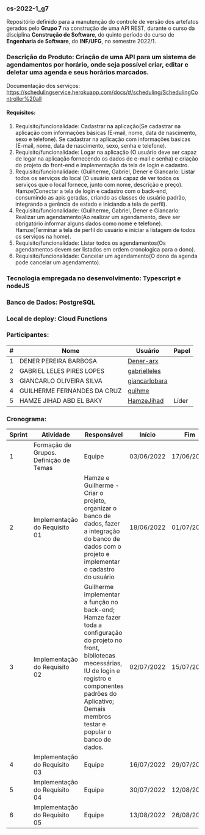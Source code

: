 ### cs-2022-1_g7
Repositório definido para a manutenção do controle de versão dos artefatos gerados pelo **Grupo 7** na construção de uma API REST, durante o curso da disciplina **Construção de Software**, do quinto período do curso de **Engenharia de Software**, do **INF/UFG**, no semestre 2022/1.

### Descrição do Produto: Criação de uma API para um sistema de agendamentos por horário, onde seja possível criar, editar e deletar uma agenda e seus horários marcados.

Documentação dos serviços: https://schedulingservice.herokuapp.com/docs/#/scheduling/SchedulingController%20all

#### Requisitos:
1. Requisito/funcionalidade: Cadastrar na aplicação(Se cadastrar na aplicação com informações básicas (E-mail, nome, data de nascimento, sexo e telefone). Se cadastrar na aplicação com informações básicas (E-mail, nome, data de nascimento, sexo, senha e telefone).
2. Requisito/funcionalidade: Logar na aplicação (O usuário deve ser capaz de logar na aplicação fornecendo os dados de e-mail e senha) e criação do projeto do front-end e implementação da tela de login e cadastro.
3. Requisito/funcionalidade: (Guilherme, Gabriel, Dener e Giancarlo: Listar todos os serviços do local (O usuário será capaz de ver todos os serviços que o local fornece, junto com nome, descrição e preço). Hamze(Conectar a tela de login e cadastro com o back-end, consumindo as apis geradas, criando as classes de usuário padrão, integrando a gerência de estado e iniciando a tela de perfil).
4. Requisito/funcionalidade:  (Guilherme, Gabriel, Dener e Giancarlo: Realizar um agendamento(Ao realizar um agendamento, deve ser obrigatório informar alguns dados como nome e telefone). Hamze(Terminar a tela de perfil do usuário e iniciar a listagem de todos os serviços na home).
5. Requisito/funcionalidade: Listar todos os agendamentos(Os agendamentos devem ser listados em ordem cronologica para o dono).  
6. Requisito/funcionalidade: Cancelar um agendamento(O dono da agenda pode cancelar um agendamento).

### Tecnologia empregada no desenvolvimento: Typescript e nodeJS

### Banco de Dados: PostgreSQL 

### Local de deploy: Cloud Functions

### Participantes:
|#|Nome|Usuário|Papel|
|---|---|---|---|
|1|DENER PEREIRA BARBOSA|[Dener-arx](https://github.com/Dener-arx)||
|2|GABRIEL LELES PIRES LOPES|[gabrielleles](https://github.com/gabrielleles)||
|3|GIANCARLO OLIVEIRA SILVA|[giancarlobara](https://github.com/giancarlobara)||
|4|GUILHERME FERNANDES DA CRUZ|[guihme](https://github.com/guihme)||
|5|HAMZE JIHAD ABD EL BAKY|[HamzeJihad](https://github.com/HamzeJihad)|Líder|


### Cronograma:
|Sprint|Atividade|Responsável|Início|Fim|Situação|Avaliação|
|---|---|---|---|---|---|---|
|1|Formação de Grupos. Definição de Temas|Equipe|03/06/2022|17/06/2022|Concluída|22/06/2022|
|2|Implementação do Requisito 01|Hamze e Guilherme - Criar o projeto, organizar o banco de dados, fazer a integração do banco de dados com o projeto e implementar o cadastro do usuário|18/06/2022|01/07/2022|Concluído|06/07/2022|
|3|Implementação do Requisito 02|Guilherme implementar a função no back-end; Hamze fazer toda a configuração do projeto no front, bibliotecas mecessárias, IU de login e registro e componentes padrões do Aplicativo; Demais membros testar e popular o banco de dados.|02/07/2022|15/07/2022|Concluído|20/07/2022|
|4|Implementação do Requisito 03|Equipe|16/07/2022|29/07/2022|A fazer|03/08/2022|
|5|Implementação do Requisito 04|Equipe|30/07/2022|12/08/2022|A fazer|17/08/2022|
|6|Implementação do Requisito 05|Equipe|13/08/2022|26/08/2022|A fazer|31/08/2022|

